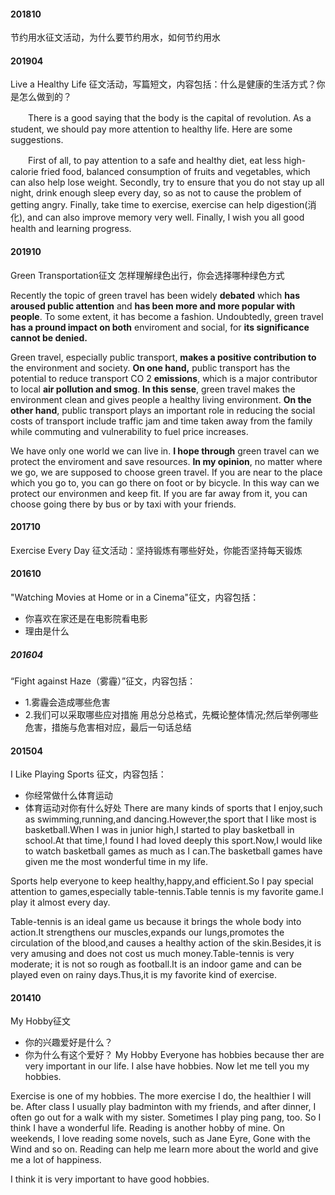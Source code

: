 #### 201810 
节约用水征文活动，为什么要节约用水，如何节约用水

#### 201904 

Live a Healthy Life 征文活动，写篇短文，内容包括：什么是健康的生活方式？你是怎么做到的？


　　There is a good saying that the body is the capital of revolution. As a student, we should pay more attention to healthy life. Here are some suggestions.

　　First of all, to pay attention to a safe and healthy diet, eat less high-calorie fried food, balanced consumption of fruits and vegetables, which can also help lose weight. Secondly, try to ensure that you do not stay up all night, drink enough sleep every day, so as not to cause the problem of getting angry. Finally, take time to exercise, exercise can help digestion(消化), and can also improve memory very well. Finally, I wish you all good health and learning progress.

#### 201910
Green Transportation征文 怎样理解绿色出行，你会选择哪种绿色方式

Recently the topic of green travel has been widely **debated** which **has aroused public attention** and **has been more and more popular with people**. To some extent, it has become a fashion. Undoubtedly, green travel **has a pround impact on both** enviroment and social, for **its significance cannot be denied.**

Green travel, especially public transport, **makes a positive contribution to** the environment and society. **On one hand,** public transport has the potential to reduce transport CO 2 **emissions**, which is a major contributor to local **air pollution and smog**. **In this sense**, green travel makes the environment clean and gives people a healthy living environment. **On the other hand**, public transport plays an important role in reducing the social costs of transport include traffic jam and time taken away from the family while commuting and vulnerability to fuel price increases.

We have only one world we can live in. **I hope through** green travel can we protect the enviroment and save resources. **In my opinion**, no matter where we go, we are supposed to choose green travel. If you are near to the place which you go to, you can go there on foot or by bicycle. In this way can we protect our environmen and keep fit. If you are far away from it, you can choose going there by bus or by taxi with your friends.

#### 201710
Exercise Every Day 征文活动：坚持锻炼有哪些好处，你能否坚持每天锻炼

#### 201610
"Watching Movies at Home or in a Cinema"征文，内容包括：
- 你喜欢在家还是在电影院看电影
- 理由是什么

##### 201604
“Fight against Haze（雾霾）”征文，内容包括：
- 1.雾霾会造成哪些危害 
- 2.我们可以采取哪些应对措施
用总分总格式，先概论整体情况;然后举例哪些危害，措施与危害相对应，最后一句话总结


#### 201504
I Like Playing Sports 征文，内容包括：
- 你经常做什么体育运动
- 体育运动对你有什么好处
There are many kinds of sports that I enjoy,such as swimming,running,and dancing.However,the sport that I like most is basketball.When I was in junior high,I started to play basketball in school.At that time,I found I had loved deeply this sport.Now,I would like to watch basketball games as much as I can.The basketball games have given me the most wonderful time in my life.

Sports help everyone to keep healthy,happy,and efficient.So I pay special attention to games,especially table-tennis.Table tennis is my favorite game.I play it almost every day.

Table-tennis is an ideal game us because it brings the whole body into action.It strengthens our muscles,expands our lungs,promotes the circulation of the blood,and causes a healthy action of the skin.Besides,it is very amusing and does not cost us much money.Table-tennis is very moderate; it is not so rough as football.It is an indoor game and can be played even on rainy days.Thus,it is my favorite kind of exercise.


#### 201410
My Hobby征文
- 你的兴趣爱好是什么？
- 你为什么有这个爱好？
My Hobby 
Everyone has hobbies because ther are very important in our life. I alse have hobbies. Now let me tell you my hobbies.

Exercise is one of my hobbies. The more exercise I do, the healthier I will be. After class I usually play badminton with my friends, and after dinner, I often go out for a walk with my sister. Sometimes I play ping pang, too. So I think I have a wonderful life. Reading is another hobby of mine. On weekends, I love reading some novels, such as Jane Eyre, Gone with the Wind and so on. Reading can help me learn more about the world and give me a lot of happiness.

I think it is very important to have good hobbies.